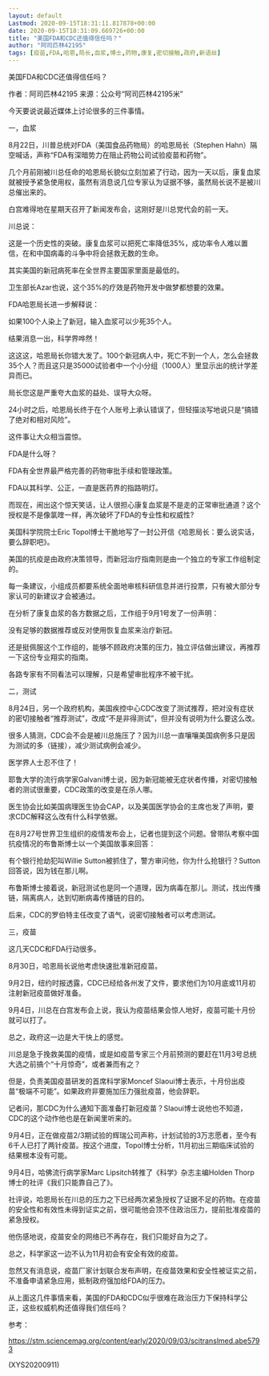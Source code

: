 ```yaml
---
layout: default
Lastmod: 2020-09-15T18:31:11.817878+00:00
date: 2020-09-15T18:31:09.669726+00:00
title: "美国FDA和CDC还值得信任吗？"
author: "阿司匹林42195"
tags: [疫苗,FDA,哈恩,局长,血浆,博士,药物,康复,密切接触,政府,新语丝]
---
```


美国FDA和CDC还值得信任吗？

作者：阿司匹林42195    来源：公众号“阿司匹林42195米”

今天要说说最近媒体上讨论很多的三件事情。

一，血浆

8月22日，川普总统对FDA（美国食品药物局）的哈恩局长（Stephen Hahn）隔空喊话，声称“FDA有深暗势力在阻止药物公司试验疫苗和药物”。

几个月前刚被川总任命的哈恩局长貌似立刻加紧了行动，因为一天以后，康复血浆就被授予紧急使用权，虽然有消息说几位专家认为证据不够，虽然局长说不是被川总催出来的。

白宫难得地在星期天召开了新闻发布会，这刚好是川总党代会的前一天。

川总说：

这是一个历史性的突破。康复血浆可以把死亡率降低35%，成功率令人难以置信，在和中国病毒的斗争中将会拯救无数的生命。

其实美国的新冠病死率在全世界主要国家里面是最低的。

卫生部长Azar也说，这个35%的疗效是药物开发中做梦都想要的效果。

FDA哈恩局长进一步解释说：

如果100个人染上了新冠，输入血浆可以少死35个人。

结果消息一出，科学界哗然！

这这这，哈恩局长你错大发了。100个新冠病人中，死亡不到一个人，怎么会拯救35个人？而且这只是35000试验者中一个小分组（1000人）里显示出的统计学差异而已。

局长您这是严重夸大血浆的益处、误导大众呀。

24小时之后，哈恩局长终于在个人账号上承认错误了，但轻描淡写地说只是“搞错了绝对和相对风险”。

这件事让大众相当震惊。

FDA是什么呀？

FDA有全世界最严格完善的药物审批手续和管理政策。

FDA以其科学、公正，一直是医药界的指路明灯。

而现在，闹出这个惊天笑话，让人很担心康复血浆是不是走的正常审批通道？这个授权是不是像氯喹一样，再次破坏了FDA的专业性和权威性?

美国科学院院士Eric Topol博士干脆地写了一封公开信《哈恩局长：要么说实话，要么辞职吧》。

美国的抗疫是由政府决策领导，而新冠治疗指南则是由一个独立的专家工作组制定的。

每一条建议，小组成员都要系统全面地审核科研信息并进行投票，只有被大部分专家认可的新建议才会被通过。

在分析了康复血浆的各方数据之后，工作组于9月1号发了一份声明：

没有足够的数据推荐或反对使用恢复血浆来治疗新冠。

还是挺佩服这个工作组的，能够不顾政府决策的压力，独立评估做出建议，再推荐一下这份专业翔实的指南。

各路专家有不同看法可以理解，只是希望审批程序不被干扰。

二，测试

8月24日，另一个政府机构，美国疾控中心CDC改变了测试推荐，把对没有症状的密切接触者“推荐测试”，改成“不是非得测试”，但并没有说明为什么要这么改。

很多人猜测，CDC会不会是被川总施压了？因为川总一直嚷嚷美国病例多只是因为测试的多（链接），减少测试病例会减少。

医学界人士忍不住了！

耶鲁大学的流行病学家Galvani博士说，因为新冠能被无症状者传播，对密切接触者的测试很重要，CDC政策的改变是在杀人哪。

医生协会比如美国病理医生协会CAP，以及美国医学协会的主席也发了声明，要求CDC解释这么改有什么科学依据。

在8月27号世界卫生组织的疫情发布会上，记者也提到这个问题。曾带队考察中国抗疫情况的布鲁斯博士以一个美国故事来回答：

有个银行抢劫犯叫Willie Sutton被抓住了，警方审问他，你为什么抢银行？Sutton回答说，因为钱在那儿啊。

布鲁斯博士接着说，新冠测试也是同一个道理，因为病毒在那儿。测试，找出传播链，隔离病人，达到切断病毒传播链的目的。

后来，CDC的罗伯特主任改变了语气，说密切接触者可以考虑测试。

三，疫苗

这几天CDC和FDA行动很多。

8月30日，哈恩局长说他考虑快速批准新冠疫苗。

9月2日，纽约时报透露，CDC已经给各州发了文件，要求他们为10月底或11月初注射新冠疫苗做好准备。

9月4日，川总在白宫发布会上说，我认为疫苗结果会惊人地好，疫苗可能十月份就可以打了。

总之，政府这一边是大干快上的感觉。

川总是急于挽救美国的疫情，或是如疫苗专家三个月前预测的要赶在11月3号总统大选之前搞个“十月惊奇”，或者兼而有之？

但是，负责美国疫苗研发的首席科学家Moncef Slaoui博士表示，十月份出疫苗“极端不可能”。如果政府非要施加压力强批疫苗，他会辞职。

记者问，那CDC为什么通知下面准备打新冠疫苗？Slaoui博士说他也不知道，CDC的这个动作他也是在新闻里听来的。

9月4日，正在做疫苗2/3期试验的辉瑞公司声称，计划试验的3万志愿者，至今有6千人已打了两针疫苗。按这个进度，Topol博士分析，11月初出三期临床试验的结果根本没有可能。

9月4日，哈佛流行病学家Marc Lipsitch转推了《科学》杂志主编Holden Thorp博士的社评《我们只能靠自己了》。

社评说，哈恩局长在川总的压力之下已经两次紧急授权了证据不足的药物。在疫苗的安全性和有效性未得到证实之前，很可能他会顶不住政治压力，提前批准疫苗的紧急授权。

他伤感地说，疫苗安全的网络已不再存在，我们只能好自为之了。

总之，科学家这一边不认为11月初会有安全有效的疫苗。

忽然又有消息说，疫苗厂家计划联合发布声明，在疫苗效果和安全性被证实之前，不准备申请紧急应用，抵制政府强加给FDA的压力。

从上面这几件事情来看，美国的FDA和CDC似乎很难在政治压力下保持科学公正，这些权威机构还值得我们信任吗？

参考：

https://stm.sciencemag.org/content/early/2020/09/03/scitranslmed.abe5793

(XYS20200911)

